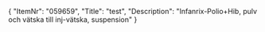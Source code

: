 {
  "ItemNr": "059659",
  "Title": "test",
  "Description": "Infanrix-Polio+Hib, pulv och vätska till inj-vätska, suspension"
}